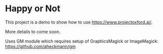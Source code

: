 # Happy or Not

This project is a demo to show how to use https://www.projectoxford.ai/.

More details to come soon.

Uses GM module which requires setup of GraphicsMagick or ImageMagick: https://github.com/aheckmann/gm
